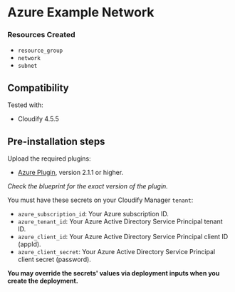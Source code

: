 # Azure Example Network

### Resources Created

  * `resource_group`
  * `network`
  * `subnet`


## Compatibility

Tested with:
  * Cloudify 4.5.5


## Pre-installation steps

Upload the required plugins:

  * [Azure Plugin](https://github.com/cloudify-cosmo/cloudify-azure-plugin/releases), version 2.1.1 or higher.

_Check the blueprint for the exact version of the plugin._

You must have these secrets on your Cloudify Manager `tenant`:

  * `azure_subscription_id`: Your Azure subscription ID.
  * `azure_tenant_id`: Your Azure Active Directory Service Principal tenant ID.
  * `azure_client_id`: Your Azure Active Directory Service Principal client ID (appId).
  * `azure_client_secret`: Your Azure Active Directory Service Principal client secret (password).

**You may override the secrets' values via deployment inputs when you create the deployment.**
